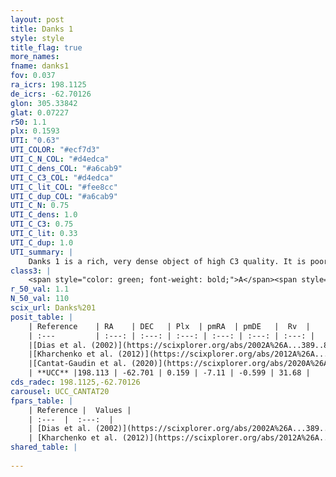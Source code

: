 ```yaml
---
layout: post
title: Danks 1
style: style
title_flag: true
more_names: 
fname: danks1
fov: 0.037
ra_icrs: 198.1125
de_icrs: -62.70126
glon: 305.33842
glat: 0.07227
r50: 1.1
plx: 0.1593
UTI: "0.63"
UTI_COLOR: "#ecf7d3"
UTI_C_N_COL: "#d4edca"
UTI_C_dens_COL: "#a6cab9"
UTI_C_C3_COL: "#d4edca"
UTI_C_lit_COL: "#fee8cc"
UTI_C_dup_COL: "#a6cab9"
UTI_C_N: 0.75
UTI_C_dens: 1.0
UTI_C_C3: 0.75
UTI_C_lit: 0.33
UTI_C_dup: 1.0
UTI_summary: |
    Danks 1 is a rich, very dense object of high C3 quality. It is poorly studied in the literature.
class3: |
    <span style="color: green; font-weight: bold;">A</span><span style="color: #FFC300; font-weight: bold;">B</span>
r_50_val: 1.1
N_50_val: 110
scix_url: Danks%201
posit_table: |
    | Reference    | RA    | DEC   | Plx  | pmRA  | pmDE   |  Rv  |
    | :---         | :---: | :---: | :---: | :---: | :---: | :---: |
    |[Dias et al. (2002)](https://scixplorer.org/abs/2002A%26A...389..871D) | 198.113 | -62.694 | -- | -28.0 | -16.0 | -42.0 |
    |[Kharchenko et al. (2012)](https://scixplorer.org/abs/2012A%26A...543A.156K) | 198.127 | -62.708 | -- | -12.86 | -0.99 | -- |
    |[Cantat-Gaudin et al. (2020)](https://scixplorer.org/abs/2020A%26A...640A...1C) | 198.121 | -62.699 | 0.159 | -7.02 | -0.499 | -- |
    | **UCC** |198.113 | -62.701 | 0.159 | -7.11 | -0.599 | 31.68 | 
cds_radec: 198.1125,-62.70126
carousel: UCC_CANTAT20
fpars_table: |
    | Reference |  Values |
    | :---  |  :---:  |
    | [Dias et al. (2002)](https://scixplorer.org/abs/2002A%26A...389..871D) | `E(B-V)=2.68, Dist=3600.0, Age=6.48` |
    | [Kharchenko et al. (2012)](https://scixplorer.org/abs/2012A%26A...543A.156K) | `e_bv=2.602, distance=1873, log_age=6.0` |
shared_table: |
    
---
```

